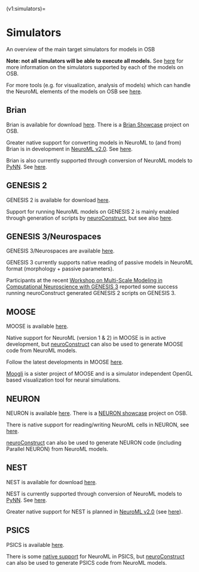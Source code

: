 (v1:simulators)=
# Simulators

An overview of the main target simulators for models in OSB

**Note: not all simulators will be able to execute all models.** See [here](https://v1.opensourcebrain.org/status) for more information on the simulators supported by each of the models on OSB.

For more tools (e.g. for visualization, analysis of models) which can handle the NeuroML elements of the models on OSB see [here](https://docs.neuroml.org/Userdocs/Software/SupportingTools.html).

## Brian

Brian is available for download [here](http://briansimulator.org). There is a [Brian Showcase](http://www.opensourcebrain.org/projects/brianshowcase) project on OSB. 

Greater native support for converting models in NeuroML to (and from) Brian is in development in [NeuroML v2.0](http:///www.neuroml.org/neuroml2). See [here](https://github.com/NeuroML/org.neuroml.export/blob/development/src/main/java/org/neuroml/export/brian/BrianWriter.java).

Brian is also currently supported through conversion of NeuroML models to [PyNN](http://neuralensemble.org/trac/PyNN). See [here](http://www.neuroml.org/pynn).

## GENESIS 2

GENESIS 2 is available for download [here](http://genesis-sim.org/project/genesis).

Support for running NeuroML models on GENESIS 2 is mainly enabled through generation of scripts by [neuroConstruct](http://www.opensourcebrain.org/docs#Using_neuroConstruct_Based_Projects), but see also [here](http://www.neuroml.org/tool_support.php#GENESIS).

## GENESIS 3/Neurospaces

GENESIS 3/Neurospaces are available [here](http://neurospaces.sourceforge.net).

GENESIS 3 currently supports native reading of passive models in NeuroML format (morphology + passive parameters).

Participants at the recent [Workshop on Multi-Scale Modeling in Computational Neuroscience with GENESIS 3](http://www.gradschool.uni-luebeck.de/index.php?id=377) reported some success running neuroConstruct generated GENESIS 2 scripts on GENESIS 3.

## MOOSE

MOOSE is available [here](http://moose.sourceforge.net).

Native support for NeuroML (version 1 & 2) in MOOSE is in active development, but [neuroConstruct](http://www.opensourcebrain.org/docs#Using_neuroConstruct_Based_Projects) can also be used to generate MOOSE code from NeuroML models.

Follow the latest developments in MOOSE [here](http://moose.svn.sourceforge.net/viewvc/moose/moose).

[Moogli](http://moose.ncbs.res.in/moogli/) is a sister project of MOOSE and is a simulator independent OpenGL based visualization tool for neural simulations.

## NEURON

NEURON is available [here](http://www.neuron.yale.edu/neuron). There is a [NEURON showcase](http://www.opensourcebrain.org/projects/neuronshowcase) project on OSB.

There is native support for reading/writing NeuroML cells in NEURON, see [here](http://www.neuroml.org/neuron_tools.php).

[neuroConstruct](http://www.opensourcebrain.org/docs#Using_neuroConstruct_Based_Projects) can also be used to generate NEURON code (including Parallel NEURON) from NeuroML models.

## NEST

NEST is available for download [here](http://www.nest-initiative.org).

NEST is currently supported through conversion of NeuroML models to [PyNN](http://neuralensemble.org/trac/PyNN). See [here](http://www.neuroml.org/pynn).

Greater native support for NEST is planned in [NeuroML v2.0](http:///www.neuroml.org/neuroml2) (see [here](https://github.com/NeuroML/org.neuroml.export/blob/development/src/main/java/org/neuroml/export/nest/NestWriter.java)).

## PSICS

PSICS is available [here](http://www.psics.org).

There is some [native support](http://www.psics.org/neuroml/index.html) for NeuroML in PSICS, but [neuroConstruct](http://www.opensourcebrain.org/docs#Using_neuroConstruct_Based_Projects) can also be used to generate PSICS code from NeuroML models.

